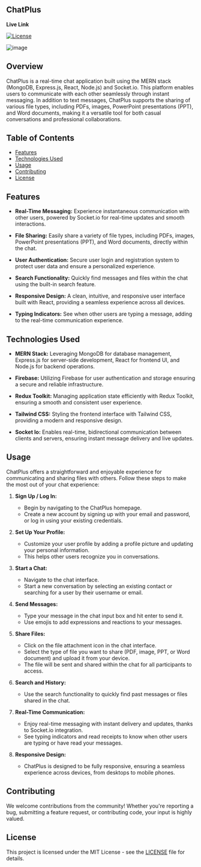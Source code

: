 ## ChatPlus

**Live Link** 

[![License](https://img.shields.io/badge/License-MIT-blue.svg)](https://opensource.org/licenses/MIT)

![image](https://github.com/Avijit200318/Chat-app/assets/136997678/1eb4aa32-4473-484c-818d-d416ab5f1d23)


## Overview

ChatPlus is a real-time chat application built using the MERN stack (MongoDB, Express.js, React, Node.js) and Socket.io. This platform enables users to communicate with each other seamlessly through instant messaging. In addition to text messages, ChatPlus supports the sharing of various file types, including PDFs, images, PowerPoint presentations (PPT), and Word documents, making it a versatile tool for both casual conversations and professional collaborations.

## Table of Contents
- [Features](#features)
- [Technologies Used](#technologies-used)
- [Usage](#usage)
- [Contributing](#contributing)
- [License](#license)

## Features

- **Real-Time Messaging:** Experience instantaneous communication with other users, powered by Socket.io for real-time updates and smooth interactions.
  
- **File Sharing:** Easily share a variety of file types, including PDFs, images, PowerPoint presentations (PPT), and Word documents, directly within the chat.

- **User Authentication:** Secure user login and registration system to protect user data and ensure a personalized experience.

- **Search Functionality:** Quickly find messages and files within the chat using the built-in search feature.

- **Responsive Design:** A clean, intuitive, and responsive user interface built with React, providing a seamless experience across all devices.

- **Typing Indicators:** See when other users are typing a message, adding to the real-time communication experience.


## Technologies Used

- **MERN Stack:** Leveraging MongoDB for database management, Express.js for server-side development, React for frontend UI, and Node.js for backend operations.
  
- **Firebase:** Utilizing Firebase for user authentication and storage ensuring a secure and reliable infrastructure.

- **Redux Toolkit:** Managing application state efficiently with Redux Toolkit, ensuring a smooth and consistent user experience.

- **Tailwind CSS:** Styling the frontend interface with Tailwind CSS, providing a modern and responsive design.

- **Socket Io:** Enables real-time, bidirectional communication between clients and servers, ensuring instant message delivery and live updates.

## Usage

ChatPlus offers a straightforward and enjoyable experience for communicating and sharing files with others. Follow these steps to make the most out of your chat experience:

1. **Sign Up / Log In:**
   - Begin by navigating to the ChatPlus homepage.
   - Create a new account by signing up with your email and password, or log in using your existing credentials.

2. **Set Up Your Profile:**
   - Customize your user profile by adding a profile picture and updating your personal information.
   - This helps other users recognize you in conversations.

3. **Start a Chat:**
   - Navigate to the chat interface.
   - Start a new conversation by selecting an existing contact or searching for a user by their username or email.

4. **Send Messages:**
   - Type your message in the chat input box and hit enter to send it.
   - Use emojis to add expressions and reactions to your messages.

5. **Share Files:**
   - Click on the file attachment icon in the chat interface.
   - Select the type of file you want to share (PDF, image, PPT, or Word document) and upload it from your device.
   - The file will be sent and shared within the chat for all participants to access.

6. **Search and History:**
   - Use the search functionality to quickly find past messages or files shared in the chat.

7. **Real-Time Communication:**
   - Enjoy real-time messaging with instant delivery and updates, thanks to Socket.io integration.
   - See typing indicators and read receipts to know when other users are typing or have read your messages.

8. **Responsive Design:**
    - ChatPlus is designed to be fully responsive, ensuring a seamless experience across devices, from desktops to mobile phones.

## Contributing

We welcome contributions from the community! Whether you're reporting a bug, submitting a feature request, or contributing code, your input is highly valued.

## License

This project is licensed under the MIT License - see the [LICENSE](LICENSE) file for details.

